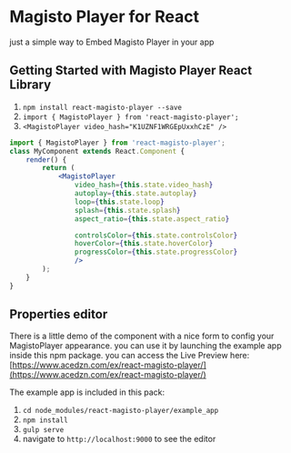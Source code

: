 # Magisto Player for React
just a simple way to Embed Magisto Player in your app

## Getting Started with Magisto Player React Library
1. `npm install react-magisto-player --save`
2. `import { MagistoPlayer } from 'react-magisto-player';`
3. `<MagistoPlayer video_hash="K1UZNF1WRGEpUxxhCzE" />`


```jsx
import { MagistoPlayer } from 'react-magisto-player';
class MyComponent extends React.Component {
    render() {
        return (
            <MagistoPlayer
                video_hash={this.state.video_hash}
                autoplay={this.state.autoplay}
                loop={this.state.loop}
                splash={this.state.splash}
                aspect_ratio={this.state.aspect_ratio}

                controlsColor={this.state.controlsColor}
                hoverColor={this.state.hoverColor}
                progressColor={this.state.progressColor}
                />
        );
    }
}
```



## Properties editor
There is a little demo of the component with a nice form to config your MagistoPlayer appearance.
you can use it by launching the example app inside this npm package.
you can access the Live Preview here:
[https://www.acedzn.com/ex/react-magisto-player/](https://www.acedzn.com/ex/react-magisto-player/)



The example app is included in this pack:
1. `cd node_modules/react-magisto-player/example_app`
2. `npm install`
3. `gulp serve`
4. navigate to `http://localhost:9000` to see the editor
